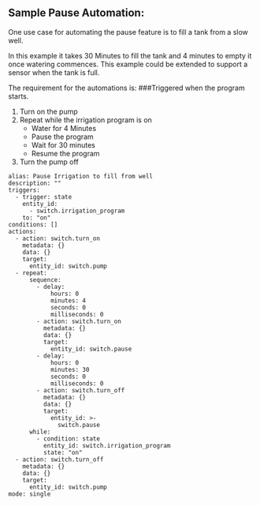 ## Sample Pause Automation:

One use case for automating the pause feature is to fill a tank from a slow well. 

In this example it takes 30 Minutes to fill the tank and 4 minutes to empty it once watering commences. This example could be extended to support a sensor when the tank is full.

The requirement for the automations is:
###Triggered when the program starts.
1. Turn on the pump
2. Repeat while the irrigation program is on
   - Water for 4 Minutes
   - Pause the program
   - Wait for 30 minutes
   - Resume the program
3. Turn the pump off

```
alias: Pause Irrigation to fill from well
description: ""
triggers:
  - trigger: state
    entity_id:
      - switch.irrigation_program
    to: "on"
conditions: []
actions:
  - action: switch.turn_on
    metadata: {}
    data: {}
    target:
      entity_id: switch.pump
  - repeat:
      sequence:
        - delay:
            hours: 0
            minutes: 4
            seconds: 0
            milliseconds: 0
        - action: switch.turn_on
          metadata: {}
          data: {}
          target:
            entity_id: switch.pause
        - delay:
            hours: 0
            minutes: 30
            seconds: 0
            milliseconds: 0
        - action: switch.turn_off
          metadata: {}
          data: {}
          target:
            entity_id: >-
              switch.pause
      while:
        - condition: state
          entity_id: switch.irrigation_program
          state: "on"
  - action: switch.turn_off
    metadata: {}
    data: {}
    target:
      entity_id: switch.pump
mode: single
```
